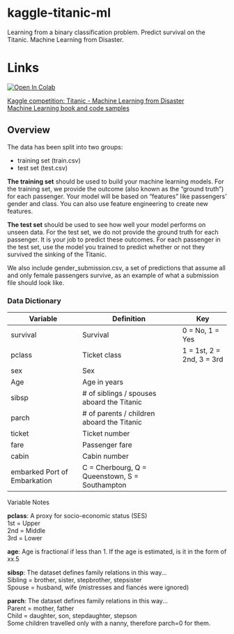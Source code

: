 # kaggle-titanic-ml
Learning from a binary classification problem. Predict survival on the Titanic. Machine Learning from Disaster.

# Links
<div class="aside">
    <a href="https://colab.research.google.com/github/lupiel/kaggle-titanic-ml/blob/main/ml-notebook.ipynb" target="_parent"><img src="https://colab.research.google.com/assets/colab-badge.svg" alt="Open In Colab"/></a>
</div>

[Kaggle competition: Titanic - Machine Learning from Disaster](https://www.kaggle.com/competitions/titanic)  
[Machine Learning book and code samples](https://github.com/ageron/handson-ml3)

## Overview

The data has been split into two groups:

- training set (train.csv)
- test set (test.csv)

**The training set** should be used to build your machine learning models. For the training set, we provide the outcome (also known as the “ground truth”) for each passenger. Your model will be based on “features” like passengers’ gender and class. You can also use feature engineering to create new features.

**The test set** should be used to see how well your model performs on unseen data. For the test set, we do not provide the ground truth for each passenger. It is your job to predict these outcomes. For each passenger in the test set, use the model you trained to predict whether or not they survived the sinking of the Titanic.

We also include gender_submission.csv, a set of predictions that assume all and only female passengers survive, as an example of what a submission file should look like.  

### Data Dictionary
Variable|Definition|Key
|---|---|---|
|survival|Survival|0 = No, 1 = Yes
|pclass|Ticket class|1 = 1st, 2 = 2nd, 3 = 3rd
|sex|Sex 	
|Age|Age in years 	
|sibsp|# of siblings / spouses aboard the Titanic 	
|parch|# of parents / children aboard the Titanic 	
|ticket|Ticket number 	
|fare|Passenger fare 	
|cabin|Cabin number 	
|embarked 	Port of Embarkation|C = Cherbourg, Q = Queenstown, S = Southampton


Variable Notes

**pclass**: A proxy for socio-economic status (SES)  
1st = Upper  
2nd = Middle  
3rd = Lower  

**age**: Age is fractional if less than 1. If the age is estimated, is it in the form of xx.5  

**sibsp**: The dataset defines family relations in this way...  
Sibling = brother, sister, stepbrother, stepsister  
Spouse = husband, wife (mistresses and fiancés were ignored)  

**parch**: The dataset defines family relations in this way...  
Parent = mother, father  
Child = daughter, son, stepdaughter, stepson  
Some children travelled only with a nanny, therefore parch=0 for them.  
